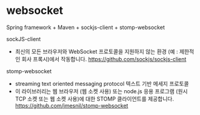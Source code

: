 # websocket

Spring framework + Maven + sockjs-client + stomp-websocket

sockJS-client
- 최신의 모든 브라우저와 WebSocket 프로토콜을 지원하지 않는 환경 (예 : 제한적인 회사 프록시)에서 작동합니다.
https://github.com/sockjs/sockjs-client

stomp-websocket
- streaming text oriented messaging protocol 텍스트 기반 메세지 프로토콜
- 이 라이브러리는 웹 브라우저 (웹 소켓 사용) 또는 node.js 응용 프로그램 (원시 TCP 소켓 또는 웹 소켓 사용)에 대한 STOMP 클라이언트를 제공합니다.
https://github.com/jmesnil/stomp-websocket
